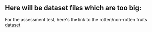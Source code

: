 ## Here will be dataset files which are too big:

For the assessment test, here's the link to the rotten/non-rotten fruits [dataset](https://www.kaggle.com/datasets/sriramr/fruits-fresh-and-rotten-for-classification)
